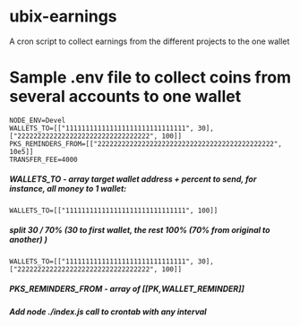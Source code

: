 # ubix-earnings

A cron script to collect earnings from the different projects to the one wallet

# Sample .env file to collect coins from several accounts to one wallet

```
NODE_ENV=Devel
WALLETS_TO=[["111111111111111111111111111111", 30], ["222222222222222222222222222222222", 100]]
PKS_REMINDERS_FROM=[["22222222222222222222222222222222222222222222", 10e5]]
TRANSFER_FEE=4000

```

##### WALLETS_TO - array target wallet address + percent to send, for instance, all money to 1 wallet:

```
WALLETS_TO=[["111111111111111111111111111111", 100]]
```

##### split 30 / 70% (30 to first wallet, the rest 100% (70% from original to another) )

```
WALLETS_TO=[["111111111111111111111111111111", 30], ["222222222222222222222222222222222", 100]]
```

##### PKS_REMINDERS_FROM - array of [[PK,WALLET_REMINDER]]

##### Add node ./index.js call to crontab with any interval
